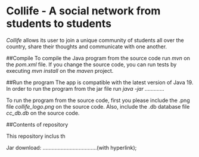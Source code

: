 # Collife - A social network from students to students 

*Collife* allows its user to join a unique community of students all over the country, share their thoughts and communicate with one another.

##Compile
To compile the Java program from the source code run *mvn* on the *pom.xml* file.
If you change the source code, you can run tests by executing *mvn install* on the *maven* project.

##Run the program
The app is compatible with the latest version of Java 19. 
In order to run the program from the jar file run *java -jar .............* 

To run the program from the source code, first you please include the .png file *collife_logo.png* on the source code.
Also, include the .db database file *cc_db.db* on the source code.

##Contents of repository

This repository inclus th








Jar download: ....................................(with hyperlink);
